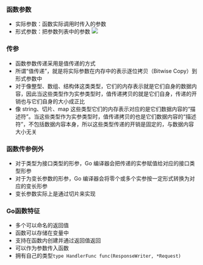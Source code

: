 ### 函数参数
- 实际参数：函数实际调用时传入的参数
- 形式参数：把参数列表中的参数
![](/images/golang/function.jpg)

### 传参
- 函数参数传递采用是值传递的方式
- 所谓“值传递”，就是将实际参数在内存中的表示逐位拷贝（Bitwise Copy）到形式参数中
- 对于像整型、数组、结构体这类类型，它们的内存表示就是它们自身的数据内容，因此当这些类型作为实参类型时，值传递拷贝的就是它们自身，传递的开销也与它们自身的大小成正比
- 像 string、切片、map 这些类型它们的内存表示对应的是它们数据内容的“描述符”。当这些类型作为实参类型时，值传递拷贝的也是它们数据内容的“描述符”，不包括数据内容本身，所以这些类型传递的开销是固定的，与数据内容大小无关

### 函数传参例外
- 对于类型为接口类型的形参，Go 编译器会把传递的实参赋值给对应的接口类型形参
- 对于为变长参数的形参，Go 编译器会将零个或多个实参按一定形式转换为对应的变长形参
- 变长参数实际上是通过切片来实现

### Go函数特征
- 多个可以命名的返回值
- 函数可以存储在变量中
- 支持在函数内创建并通过返回值返回
- 可以作为参数传入函数
- 拥有自己的类型`type HandlerFunc func(ResponseWriter, *Request)`